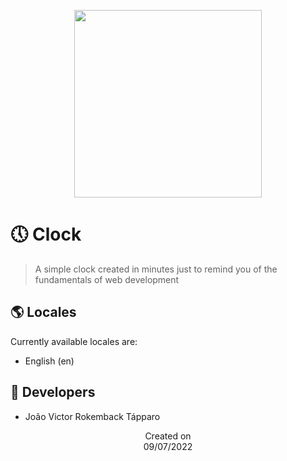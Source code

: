 <p align="center">
  <img src="https://i.imgur.com/zlagUWh.png" height='300'/>
</p>

# 🕔 Clock
> A simple clock created in minutes just to remind you of the fundamentals of web development
  
## 🌎 Locales
Currently available locales are:
- English (en)

## 👤 Developers
 - João Victor Rokemback Tápparo

<p align="center">
  Created on <br>
  09/07/2022
</p>

